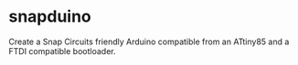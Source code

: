 # snapduino
Create a Snap Circuits friendly Arduino compatible from an ATtiny85 and a FTDI compatible bootloader.
